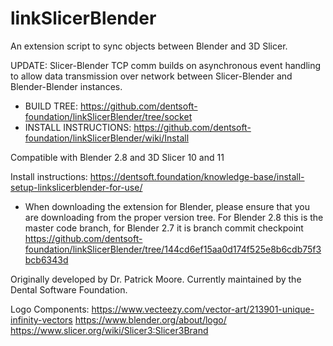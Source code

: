 # linkSlicerBlender
An extension script to sync objects between Blender and 3D Slicer.

UPDATE: Slicer-Blender TCP comm builds on asynchronous event handling to allow data transmission over network between Slicer-Blender and Blender-Blender instances.
- BUILD TREE: https://github.com/dentsoft-foundation/linkSlicerBlender/tree/socket
- INSTALL INSTRUCTIONS: https://github.com/dentsoft-foundation/linkSlicerBlender/wiki/Install

Compatible with Blender 2.8 and 3D Slicer 10 and 11

Install instructions: https://dentsoft.foundation/knowledge-base/install-setup-linkslicerblender-for-use/
- When downloading the extension for Blender, please ensure that you are downloading from the proper version tree. For Blender 2.8 this is the master code branch, for Blender 2.7 it is branch commit checkpoint https://github.com/dentsoft-foundation/linkSlicerBlender/tree/144cd6ef15aa0d174f525e8b6cdb75f3bcb6343d

Originally developed by Dr. Patrick Moore. Currently maintained by the Dental Software Foundation.

Logo Components: 
https://www.vecteezy.com/vector-art/213901-unique-infinity-vectors 
https://www.blender.org/about/logo/ 
https://www.slicer.org/wiki/Slicer3:Slicer3Brand
